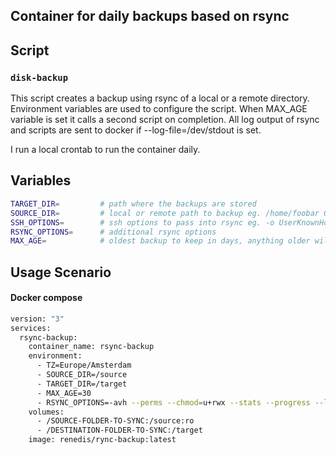 Container for daily backups based on rsync
---

## Script
### `disk-backup`
This script creates a backup using rsync of a local or a remote directory.
Environment variables are used to configure the script. When MAX_AGE variable is set it calls a second script on completion.
All log output of rsync and scripts are sent to docker if --log-file=/dev/stdout is set.

I run a local crontab to run the container daily.

## Variables
```bash
TARGET_DIR=         # path where the backups are stored
SOURCE_DIR=         # local or remote path to backup eg. /home/foobar OR foobar@some.host.com:/home/foobar
SSH_OPTIONS=        # ssh options to pass into rsync eg. -o UserKnownHostsFile=/dev/null
RSYNC_OPTIONS=      # additional rsync options
MAX_AGE=            # oldest backup to keep in days, anything older will be deleted. If not set, it's ignored.
```
## Usage Scenario
#### Docker compose
```bash
version: "3"
services:
  rsync-backup:
    container_name: rsync-backup
    environment:
      - TZ=Europe/Amsterdam
      - SOURCE_DIR=/source
      - TARGET_DIR=/target
      - MAX_AGE=30
      - RSYNC_OPTIONS=-avh --perms --chmod=u+rwx --stats --progress --log-file=/dev/stdout
    volumes:
      - /SOURCE-FOLDER-TO-SYNC:/source:ro
      - /DESTINATION-FOLDER-TO-SYNC:/target
    image: renedis/rync-backup:latest
```
